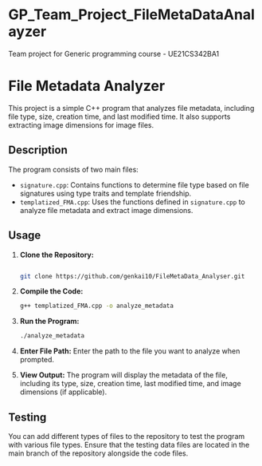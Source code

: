# GP_Team_Project_FileMetaDataAnalayzer
Team project for Generic programming course - UE21CS342BA1
# File Metadata Analyzer

This project is a simple C++ program that analyzes file metadata, including file type, size, creation time, and last modified time. It also supports extracting image dimensions for image files.

## Description

The program consists of two main files:
- `signature.cpp`: Contains functions to determine file type based on file signatures using type traits and template friendship.
- `templatized_FMA.cpp`: Uses the functions defined in `signature.cpp` to analyze file metadata and extract image dimensions.

## Usage

1. **Clone the Repository:**
   ```sh

   git clone https://github.com/genkai10/FileMetaData_Analyser.git

2. **Compile the Code:**
   ```sh
   g++ templatized_FMA.cpp -o analyze_metadata

3. **Run the Program:**
   ```sh
   ./analyze_metadata

4. **Enter File Path:**
Enter the path to the file you want to analyze when prompted.

5. **View Output:**
The program will display the metadata of the file, including its type, size, creation time, last modified time, and image dimensions (if applicable).

## Testing

You can add different types of files to the repository to test the program with various file types. Ensure that the testing data files are located in the main branch of the repository alongside the code files.
